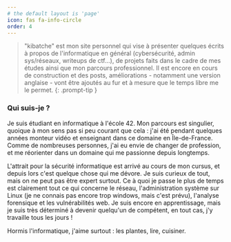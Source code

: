 ```yaml
---
# the default layout is 'page'
icon: fas fa-info-circle
order: 4
---
```


> "kibatche" est mon site personnel qui vise à présenter quelques écrits à propos de l'informatique en général (cybersécurité, admin sys/réseaux, writeups de ctf...), de projets faits dans le cadre de mes études ainsi que mon parcours professionnel. Il est encore en cours de construction et des posts, améliorations - notamment une version anglaise - vont être ajoutés au fur et à mesure que le temps libre me le permet.
{: .prompt-tip }

### Qui suis-je ?

Je suis étudiant en informatique à l'école 42. Mon parcours est singulier, quoique à mon sens pas si peu courant que cela : j'ai été pendant quelques années monteur vidéo et enseignant dans ce domaine en Île-de-France. Comme de nombreuses personnes, j'ai eu envie de changer de profession, et me réorienter dans un domaine qui me passionne depuis longtemps. 

L'attrait pour la sécurité informatique est arrivé au cours de mon cursus, et depuis lors c'est quelque chose qui me dévore. Je suis curieux de tout, mais on ne peut pas être expert surtout. Ce à quoi je passe le plus de temps est clairement tout ce qui concerne le réseau, l'administration système sur Linux (je ne connais pas encore trop windows, mais c'est prévu), l'analyse forensique et les vulnérabilités web. Je suis encore en apprentissage, mais je suis très déterminé à devenir quelqu'un de compétent, en tout cas, j'y travaille tous les jours !

Hormis l'informatique, j'aime surtout : les plantes, lire, cuisiner.